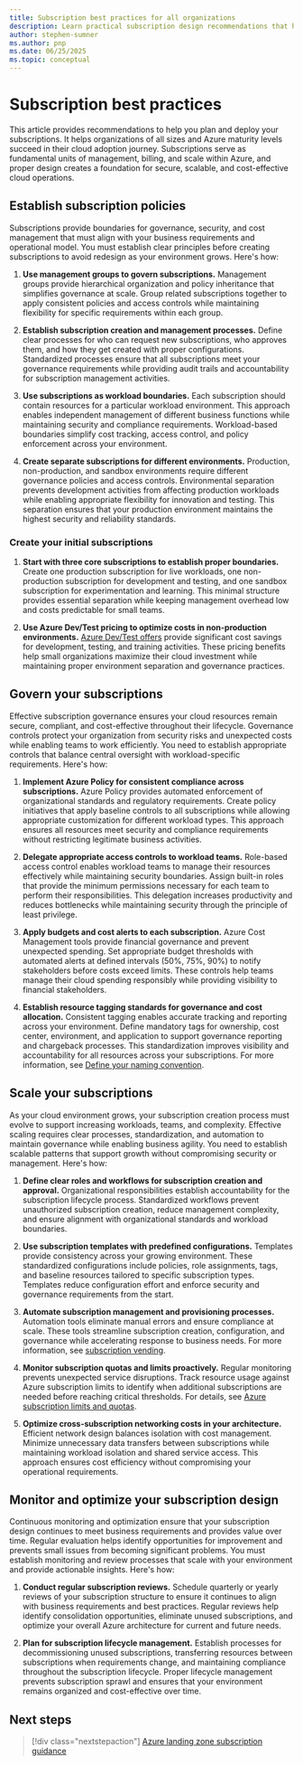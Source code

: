 ```yaml
---
title: Subscription best practices for all organizations
description: Learn practical subscription design recommendations that help organizations of all sizes and Azure maturity levels succeed with their cloud adoption journey.
author: stephen-sumner
ms.author: pnp
ms.date: 06/25/2025
ms.topic: conceptual
---
```


# Subscription best practices

This article provides recommendations to help you plan and deploy your subscriptions. It helps organizations of all sizes and Azure maturity levels succeed in their cloud adoption journey. Subscriptions serve as fundamental units of management, billing, and scale within Azure, and proper design creates a foundation for secure, scalable, and cost-effective cloud operations.

## Establish subscription policies

Subscriptions provide boundaries for governance, security, and cost management that must align with your business requirements and operational model. You must establish clear principles before creating subscriptions to avoid redesign as your environment grows. Here's how:

1. **Use management groups to govern subscriptions.** Management groups provide hierarchical organization and policy inheritance that simplifies governance at scale. Group related subscriptions together to apply consistent policies and access controls while maintaining flexibility for specific requirements within each group.

1. **Establish subscription creation and management processes.** Define clear processes for who can request new subscriptions, who approves them, and how they get created with proper configurations. Standardized processes ensure that all subscriptions meet your governance requirements while providing audit trails and accountability for subscription management activities.

1. **Use subscriptions as workload boundaries.** Each subscription should contain resources for a particular workload environment. This approach enables independent management of different business functions while maintaining security and compliance requirements. Workload-based boundaries simplify cost tracking, access control, and policy enforcement across your environment.

1. **Create separate subscriptions for different environments.** Production, non-production, and sandbox environments require different governance policies and access controls. Environmental separation prevents development activities from affecting production workloads while enabling appropriate flexibility for innovation and testing. This separation ensures that your production environment maintains the highest security and reliability standards.

### Create your initial subscriptions

1. **Start with three core subscriptions to establish proper boundaries.** Create one production subscription for live workloads, one non-production subscription for development and testing, and one sandbox subscription for experimentation and learning. This minimal structure provides essential separation while keeping management overhead low and costs predictable for small teams.

1. **Use Azure Dev/Test pricing to optimize costs in non-production environments.** [Azure Dev/Test offers](https://azure.microsoft.com/pricing/dev-test/) provide significant cost savings for development, testing, and training activities. These pricing benefits help small organizations maximize their cloud investment while maintaining proper environment separation and governance practices.

## Govern your subscriptions

Effective subscription governance ensures your cloud resources remain secure, compliant, and cost-effective throughout their lifecycle. Governance controls protect your organization from security risks and unexpected costs while enabling teams to work efficiently. You need to establish appropriate controls that balance central oversight with workload-specific requirements. Here's how:

1. **Implement Azure Policy for consistent compliance across subscriptions.** Azure Policy provides automated enforcement of organizational standards and regulatory requirements. Create policy initiatives that apply baseline controls to all subscriptions while allowing appropriate customization for different workload types. This approach ensures all resources meet security and compliance requirements without restricting legitimate business activities.

2. **Delegate appropriate access controls to workload teams.** Role-based access control enables workload teams to manage their resources effectively while maintaining security boundaries. Assign built-in roles that provide the minimum permissions necessary for each team to perform their responsibilities. This delegation increases productivity and reduces bottlenecks while maintaining security through the principle of least privilege.

3. **Apply budgets and cost alerts to each subscription.** Azure Cost Management tools provide financial governance and prevent unexpected spending. Set appropriate budget thresholds with automated alerts at defined intervals (50%, 75%, 90%) to notify stakeholders before costs exceed limits. These controls help teams manage their cloud spending responsibly while providing visibility to financial stakeholders.

4. **Establish resource tagging standards for governance and cost allocation.** Consistent tagging enables accurate tracking and reporting across your environment. Define mandatory tags for ownership, cost center, environment, and application to support governance reporting and chargeback processes. This standardization improves visibility and accountability for all resources across your subscriptions. For more information, see [Define your naming convention](/azure/cloud-adoption-framework/ready/azure-best-practices/resource-naming).

## Scale your subscriptions

As your cloud environment grows, your subscription creation process must evolve to support increasing workloads, teams, and complexity. Effective scaling requires clear processes, standardization, and automation to maintain governance while enabling business agility. You need to establish scalable patterns that support growth without compromising security or management. Here's how:

1. **Define clear roles and workflows for subscription creation and approval.** Organizational responsibilities establish accountability for the subscription lifecycle process. Standardized workflows prevent unauthorized subscription creation, reduce management complexity, and ensure alignment with organizational standards and workload boundaries.

1. **Use subscription templates with predefined configurations.** Templates provide consistency across your growing environment. These standardized configurations include policies, role assignments, tags, and baseline resources tailored to specific subscription types. Templates reduce configuration effort and enforce security and governance requirements from the start.

1. **Automate subscription management and provisioning processes.** Automation tools eliminate manual errors and ensure compliance at scale. These tools streamline subscription creation, configuration, and governance while accelerating response to business needs. For more information, see [subscription vending](/azure/cloud-adoption-framework/ready/landing-zone/design-area/subscription-vending).

1. **Monitor subscription quotas and limits proactively.** Regular monitoring prevents unexpected service disruptions. Track resource usage against Azure subscription limits to identify when additional subscriptions are needed before reaching critical thresholds. For details, see [Azure subscription limits and quotas](/azure/azure-resource-manager/management/azure-subscription-service-limits#general-limits).

1. **Optimize cross-subscription networking costs in your architecture.** Efficient network design balances isolation with cost management. Minimize unnecessary data transfers between subscriptions while maintaining workload isolation and shared service access. This approach ensures cost efficiency without compromising your operational requirements.

## Monitor and optimize your subscription design

Continuous monitoring and optimization ensure that your subscription design continues to meet business requirements and provides value over time. Regular evaluation helps identify opportunities for improvement and prevents small issues from becoming significant problems. You must establish monitoring and review processes that scale with your environment and provide actionable insights. Here's how:

1. **Conduct regular subscription reviews.** Schedule quarterly or yearly reviews of your subscription structure to ensure it continues to align with business requirements and best practices. Regular reviews help identify consolidation opportunities, eliminate unused subscriptions, and optimize your overall Azure architecture for current and future needs.

1. **Plan for subscription lifecycle management.** Establish processes for decommissioning unused subscriptions, transferring resources between subscriptions when requirements change, and maintaining compliance throughout the subscription lifecycle. Proper lifecycle management prevents subscription sprawl and ensures that your environment remains organized and cost-effective over time.

## Next steps

> [!div class="nextstepaction"]
> [Azure landing zone subscription guidance](/azure/cloud-adoption-framework/ready/landing-zone/design-area/resource-org-subscriptions)